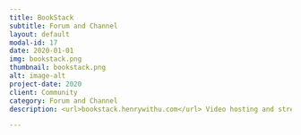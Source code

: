```yaml
---
title: BookStack
subtitle: Forum and Channel
layout: default
modal-id: 17
date: 2020-01-01
img: bookstack.png
thumbnail: bookstack.png
alt: image-alt
project-date: 2020
client: Community
category: Forum and Channel
description: <url>bookstack.henrywithu.com</url> Video hosting and streaming.

---
```

